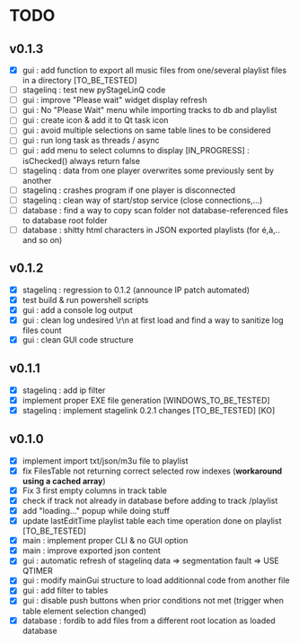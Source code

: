 # TODO

## v0.1.3
- [x] gui : add function to export all music files from one/several playlist files in a directory [TO_BE_TESTED]
- [ ] stagelinq : test new pyStageLinQ code
- [ ] gui : improve "Please wait" widget display refresh
- [ ] gui : No "Please Wait" menu while importing tracks to db and playlist
- [ ] gui : create icon & add it to Qt task icon
- [ ] gui : avoid multiple selections on same table lines to be considered
- [ ] gui : run long task as threads / async 
- [ ] gui : add menu to select columns to display [IN_PROGRESS] : isChecked() always return false
- [ ] stagelinq : data from one player overwrites some previously sent by another
- [ ] stagelinq : crashes program if one player is disconnected
- [ ] stagelinq : clean way of start/stop service (close connections,...)
- [ ] database : find a way to copy scan folder not database-referenced files to database root folder 
- [ ] database : shitty html characters in JSON exported playlists (for é,à,.. and so on)

## v0.1.2
- [x] stagelinq : regression to 0.1.2 (announce IP patch automated)
- [x] test build & run powershell scripts
- [x] gui : add a console log output
- [x] gui : clean log undesired \r\n at first load and find a way to sanitize log files count
- [x] gui : clean GUI code structure

## v0.1.1
- [x] stagelinq : add ip filter
- [x] implement proper EXE file generation [WINDOWS_TO_BE_TESTED]
- [x] stagelinq : implement stagelink 0.2.1 changes [TO_BE_TESTED] [KO]

## v0.1.0
- [x] implement import txt/json/m3u file to playlist
- [x] fix FilesTable not returning correct selected row indexes (**workaround using a cached array**)
- [x] Fix 3 first empty columns in track table
- [x] check if track not already in database before adding to  track /playlist 
- [x] add "loading..." popup while doing stuff
- [x] update lastEditTime playlist table each time operation done on playlist [TO_BE_TESTED]
- [x] main : implement proper CLI & no GUI option
- [x] main : improve exported json content
- [x] gui : automatic refresh of stagelinq data => segmentation fault => USE QTIMER
- [x] gui : modify mainGui structure to load additionnal code from another file
- [x] gui : add filter to tables
- [x] gui : disable push buttons when prior conditions not met (trigger when table element selection changed)
- [x] database : fordib to add files from a different root location as loaded database